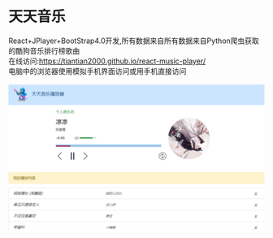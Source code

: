 # 天天音乐
React+JPlayer+BootStrap4.0开发,所有数据来自所有数据来自Python爬虫获取的酷狗音乐排行榜歌曲<br>
在线访问:https://tiantian2000.github.io/react-music-player/<br>
电脑中的浏览器使用模拟手机界面访问或用手机直接访问<br><br>
<img src="https://github.com/tiantian2000/react-music-player/blob/gh-pages/%E7%A4%BA%E4%BE%8B.PNG"/>
